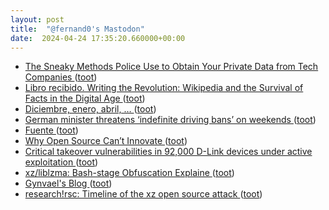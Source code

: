 ```yaml
---
layout: post
title:  "@fernand0's Mastodon"
date:  2024-04-24 17:35:20.660000+00:00
---
```

*  [The Sneaky Methods Police Use to Obtain Your Private Data from Tech Companies ](https://www.globalvillagespace.com/tech/the-sneaky-methods-police-use-to-obtain-your-private-data-from-tech-companies) ([toot](https://mastodon.social/@fernand0/112327401187571097))
*  [Libro recibido. Writing the Revolution: Wikipedia and the Survival of Facts in the Digital Age ](https://fotografiasenmovimiento.wordpress.com/2024/04/24/libro-recibido-writing-the-revolution-wikipedia-and-the-survival-of-facts-in-the-digital-age) ([toot](https://mastodon.social/@fernand0/112327347166685270))
*  [Diciembre, enero, abril, … ](https://avecesunafoto.wordpress.com/2024/04/24/diciembre-enero-abril) ([toot](https://mastodon.social/@fernand0/112327137195525758))
*  [German minister threatens ‘indefinite driving bans’ on weekends ](https://www.politico.eu/article/germany-climate-cars-volker-wissing-minister-suggests-indefinite-driving-bans-on-weekends) ([toot](https://mastodon.social/@fernand0/112327053126428186))
*  [Fuente ](https://www.flickr.com/photos/fernand0/53653111463) ([toot](https://mastodon.social/@fernand0/112326985574900557))
*  [Why Open Source Can’t Innovate ](https://danafblankenhorn.substack.com/p/why-open-source-cant-innovat) ([toot](https://mastodon.social/@fernand0/112326888421383071))
*  [Critical takeover vulnerabilities in 92,000 D-Link devices under active exploitation ](https://arstechnica.com/security/2024/04/hackers-actively-exploit-critical-remote-takeover-vulnerabilities-in-d-link-devices) ([toot](https://mastodon.social/@fernand0/112326756527283991))
*  [xz/liblzma: Bash-stage Obfuscation Explaine ](https://mastodon.social/@fernand0/112325903043163247) ([toot](https://mastodon.social/@fernand0/112325903043163247))
*  [Gynvael's Blog ](https://gynvael.coldwind.pl/?lang=e) ([toot](https://mastodon.social/@fernand0/112325875025840763))
*  [research!rsc: Timeline of the xz open source attack ](https://research.swtch.com/xz-timelin) ([toot](https://mastodon.social/@fernand0/112325806266434747))
